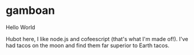 # gamboan

Hello World



Hubot here, I like node.js and cofeescript (that's what I'm made of!).
I've had tacos on the moon and find them far superior to Earth tacos.
